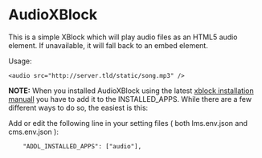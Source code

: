 AudioXBlock
===========

This is a simple XBlock which will play audio files as an HTML5 audio
element. If unavailable, it will fall back to an embed element.

Usage: 

    <audio src="http://server.tld/static/song.mp3" />


**NOTE:** When you installed AudioXBlock using the latest [xblock installation manuall][1]
you have to add it to the INSTALLED_APPS. While there are a few different ways to do so, the easiest is this:

Add or edit the following line in your setting files ( both lms.env.json and cms.env.json ):

```
    "ADDL_INSTALLED_APPS": ["audio"],
```

[1]: http://edx.readthedocs.io/projects/edx-installing-configuring-and-running/en/latest/configuration/install_xblock.html

